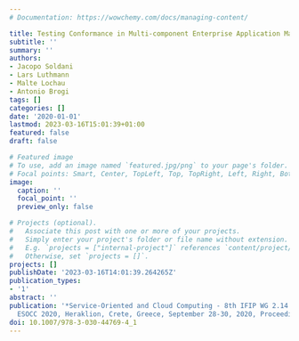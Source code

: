 ```yaml
---
# Documentation: https://wowchemy.com/docs/managing-content/

title: Testing Conformance in Multi-component Enterprise Application Management
subtitle: ''
summary: ''
authors:
- Jacopo Soldani
- Lars Luthmann
- Malte Lochau
- Antonio Brogi
tags: []
categories: []
date: '2020-01-01'
lastmod: 2023-03-16T15:01:39+01:00
featured: false
draft: false

# Featured image
# To use, add an image named `featured.jpg/png` to your page's folder.
# Focal points: Smart, Center, TopLeft, Top, TopRight, Left, Right, BottomLeft, Bottom, BottomRight.
image:
  caption: ''
  focal_point: ''
  preview_only: false

# Projects (optional).
#   Associate this post with one or more of your projects.
#   Simply enter your project's folder or file name without extension.
#   E.g. `projects = ["internal-project"]` references `content/project/deep-learning/index.md`.
#   Otherwise, set `projects = []`.
projects: []
publishDate: '2023-03-16T14:01:39.264265Z'
publication_types:
- '1'
abstract: ''
publication: '*Service-Oriented and Cloud Computing - 8th IFIP WG 2.14 European Conference,
  ESOCC 2020, Heraklion, Crete, Greece, September 28-30, 2020, Proceedings*'
doi: 10.1007/978-3-030-44769-4_1
---
```


